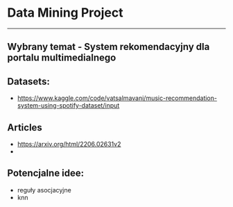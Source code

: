 # Data Mining Project
---

## Wybrany temat - System rekomendacyjny dla portalu multimedialnego


## Datasets:
- https://www.kaggle.com/code/vatsalmavani/music-recommendation-system-using-spotify-dataset/input

## Articles
- https://arxiv.org/html/2206.02631v2
- 

## Potencjalne idee:
- reguły asocjacyjne
- knn
